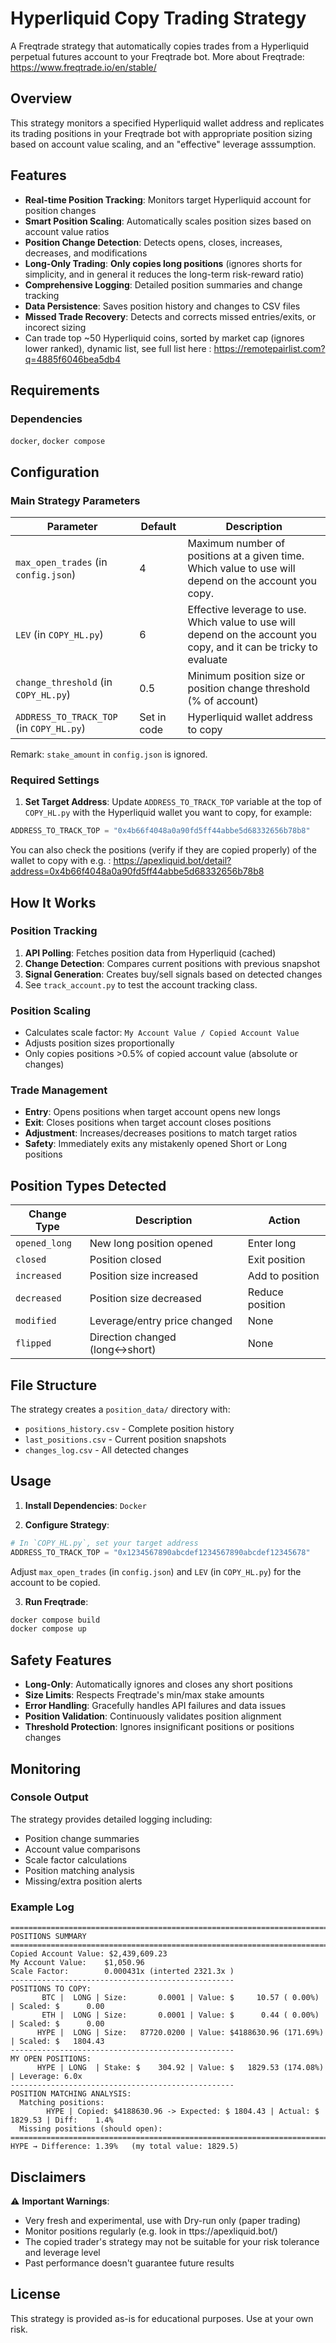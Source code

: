 # Hyperliquid Copy Trading Strategy

A Freqtrade strategy that automatically copies trades from a Hyperliquid perpetual futures account to your Freqtrade bot.
More about Freqtrade: https://www.freqtrade.io/en/stable/

## Overview

This strategy monitors a specified Hyperliquid wallet address and replicates its trading positions in your Freqtrade bot with appropriate position sizing based on account value scaling, and an "effective" leverage asssumption.

## Features

- **Real-time Position Tracking**: Monitors target Hyperliquid account for position changes
- **Smart Position Scaling**: Automatically scales position sizes based on account value ratios
- **Position Change Detection**: Detects opens, closes, increases, decreases, and modifications
- **Long-Only Trading**: **Only copies long positions** (ignores shorts for simplicity, and in general it reduces the long-term risk-reward ratio)
- **Comprehensive Logging**: Detailed position summaries and change tracking
- **Data Persistence**: Saves position history and changes to CSV files
- **Missed Trade Recovery**: Detects and corrects missed entries/exits, or incorect sizing
- Can trade top ~50 Hyperliquid coins, sorted by market cap (ignores lower ranked), dynamic list, see full list here : https://remotepairlist.com?q=4885f6046bea5db4

## Requirements

### Dependencies
`docker`, `docker compose`

## Configuration

### Main Strategy Parameters

| Parameter | Default | Description |
|-----------|---------|-------------|
| `max_open_trades` (in `config.json`)| 4 | Maximum number of positions at a given time. Which value to use will depend on the account you copy. |
| `LEV` (in `COPY_HL.py`) | 6 | Effective leverage to use. Which value to use will depend on the account you copy, and it can be tricky to evaluate |
| `change_threshold` (in `COPY_HL.py`)| 0.5 | Minimum position size or position change threshold (% of account) |
| `ADDRESS_TO_TRACK_TOP` (in `COPY_HL.py`)| Set in code | Hyperliquid wallet address to copy |

Remark: `stake_amount` in `config.json` is ignored.

### Required Settings

1. **Set Target Address**: Update `ADDRESS_TO_TRACK_TOP` variable at the top of `COPY_HL.py` with the Hyperliquid wallet you want to copy, for example:
```python
ADDRESS_TO_TRACK_TOP = "0x4b66f4048a0a90fd5ff44abbe5d68332656b78b8"
```
You can also check the positions (verify if they are copied properly) of the wallet to copy with e.g. : https://apexliquid.bot/detail?address=0x4b66f4048a0a90fd5ff44abbe5d68332656b78b8

## How It Works

### Position Tracking
1. **API Polling**: Fetches position data from Hyperliquid (cached)
2. **Change Detection**: Compares current positions with previous snapshot
3. **Signal Generation**: Creates buy/sell signals based on detected changes
4. See `track_account.py` to test the account tracking class.

### Position Scaling
- Calculates scale factor: `My Account Value / Copied Account Value`
- Adjusts position sizes proportionally
- Only copies positions >0.5% of copied account value (absolute or changes)

### Trade Management
- **Entry**: Opens positions when target account opens new longs
- **Exit**: Closes positions when target account closes positions
- **Adjustment**: Increases/decreases positions to match target ratios
- **Safety**: Immediately exits any mistakenly opened Short or Long positions

## Position Types Detected

| Change Type | Description | Action |
|-------------|-------------|---------|
| `opened_long` | New long position opened | Enter long |
| `closed` | Position closed | Exit position |
| `increased` | Position size increased | Add to position |
| `decreased` | Position size decreased | Reduce position |
| `modified` | Leverage/entry price changed | None |
| `flipped` | Direction changed (long↔short) | None |

## File Structure

The strategy creates a `position_data/` directory with:
- `positions_history.csv` - Complete position history
- `last_positions.csv` - Current position snapshots  
- `changes_log.csv` - All detected changes

## Usage

1. **Install Dependencies**:
`Docker`

2. **Configure Strategy**:
```python
# In `COPY_HL.py`, set your target address
ADDRESS_TO_TRACK_TOP = "0x1234567890abcdef1234567890abcdef12345678"
```
Adjust `max_open_trades` (in `config.json`) and `LEV` (in `COPY_HL.py`) for the account to be copied.

3. **Run Freqtrade**:
```bash
docker compose build
docker compose up
```

## Safety Features

- **Long-Only**: Automatically ignores and closes any short positions
- **Size Limits**: Respects Freqtrade's min/max stake amounts
- **Error Handling**: Gracefully handles API failures and data issues
- **Position Validation**: Continuously validates position alignment
- **Threshold Protection**: Ignores insignificant positions or positions changes

## Monitoring

### Console Output
The strategy provides detailed logging including:
- Position change summaries
- Account value comparisons
- Scale factor calculations
- Position matching analysis
- Missing/extra position alerts

### Example Log
```
================================================================================
POSITIONS SUMMARY
================================================================================
Copied Account Value: $2,439,609.23
My Account Value:    $1,050.96
Scale Factor:        0.000431x (interted 2321.3x )
--------------------------------------------------
POSITIONS TO COPY:
       BTC |  LONG | Size:       0.0001 | Value: $     10.57 ( 0.00%) | Scaled: $      0.00
       ETH |  LONG | Size:       0.0001 | Value: $      0.44 ( 0.00%) | Scaled: $      0.00
      HYPE |  LONG | Size:   87720.0200 | Value: $4188630.96 (171.69%) | Scaled: $   1804.43
--------------------------------------------------
MY OPEN POSITIONS:
      HYPE | LONG  | Stake: $    304.92 | Value: $   1829.53 (174.08%) | Leverage: 6.0x
--------------------------------------------------
POSITION MATCHING ANALYSIS:
  Matching positions:
        HYPE | Copied: $4188630.96 -> Expected: $ 1804.43 | Actual: $ 1829.53 | Diff:    1.4%
  Missing positions (should open):
================================================================================
HYPE → Difference: 1.39%   (my total value: 1829.5)
```

## Disclaimers

⚠️ **Important Warnings**:
- Very fresh and experimental, use with Dry-run only (paper trading)
- Monitor positions regularly (e.g. look in  ttps://apexliquid.bot/)
- The copied trader's strategy may not be suitable for your risk tolerance and leverage level
- Past performance doesn't guarantee future results

## License

This strategy is provided as-is for educational purposes. Use at your own risk.
